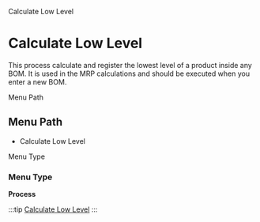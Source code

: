 
Calculate Low Level
# Calculate Low Level


This process calculate and register the lowest level of a product inside any BOM. It is used in the MRP calculations and should be executed when you enter a new BOM.

Menu Path
## Menu Path



- Calculate Low Level

Menu Type
### Menu Type

**Process**


:::tip
[Calculate Low Level](functional-guide/process/process-pp_calculate-low-level.md)
:::